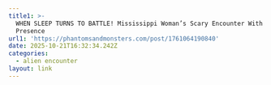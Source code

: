 ```yaml
---
title1: >-
  WHEN SLEEP TURNS TO BATTLE! Mississippi Woman’s Scary Encounter With an Alien
  Presence 
url1: 'https://phantomsandmonsters.com/post/1761064190840'
date: 2025-10-21T16:32:34.242Z
categories:
  - alien encounter
layout: link
---
```


